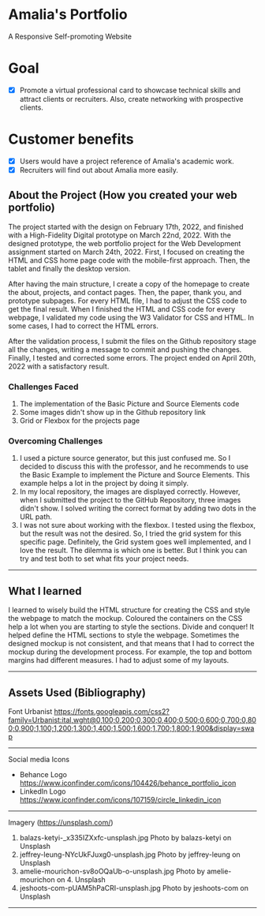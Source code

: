 # Amalia's Portfolio

A Responsive Self-promoting Website

# Goal

 - [x] Promote a virtual professional card to showcase technical skills and attract clients or recruiters. Also, create networking with prospective clients.

# Customer benefits

 - [x] Users would have a project reference of Amalia's academic work.
 - [x] Recruiters will find out about Amalia more easily.

## About the Project (How you created your web portfolio)

The project started with the design on February 17th, 2022, and finished with a High-Fidelity Digital prototype on March 22nd, 2022. With the designed prototype, the web portfolio project for the Web Development assignment started on March 24th, 2022. First, I focused on creating the HTML and CSS home page code with the mobile-first approach. Then, the tablet and finally the desktop version. 

After having the main structure, I create a copy of the homepage to create the about, projects, and contact pages. Then, the paper, thank you, and prototype subpages. For every HTML file, I had to adjust the CSS code to get the final result. When I finished the HTML and CSS code for every webpage, I validated my code using the W3 Validator for CSS and HTML. In some cases, I had to correct the HTML errors.

After the validation process, I submit the files on the Github repository stage all the changes, writing a message to commit and pushing the changes. Finally, I tested and corrected some errors. The project ended on April 20th, 2022 with a satisfactory result. 

### Challenges Faced 

1. The implementation of the Basic Picture and Source Elements code
2. Some images didn't show up in the Github repository link
3. Grid or Flexbox for the projects page

### Overcoming Challenges

1. I used a picture source generator, but this just confused me. So I decided to discuss this with the professor, and he recommends to use the Basic Example to implement the Picture and Source Elements. This example helps a lot in the project by doing it simply. 
2. In my local repository, the images are displayed correctly. However, when I submitted the project to the GitHub Repository, three images didn't show. I solved writing the correct format by adding two dots in the URL path. 
3. I was not sure about working with the flexbox. I tested using the flexbox, but the result was not the desired. So, I tried the grid system for this specific page. Definitely, the Grid system goes well implemented, and I love the result. The dilemma is which one is better. But I think you can try and test both to set what fits your project needs. 

---

## What I learned

I learned to wisely build the HTML structure for creating the CSS and style the webpage to match the mockup. Coloured the containers on the CSS help a lot when you are starting to style the sections. Divide and conquer! It helped define the HTML sections to style the webpage. Sometimes the designed mockup is not consistent, and that means that I had to correct the mockup during the development process. For example, the top and bottom margins had different measures. I had to adjust some of my layouts. 

---

## Assets Used (Bibliography)

Font Urbanist
https://fonts.googleapis.com/css2?family=Urbanist:ital,wght@0,100;0,200;0,300;0,400;0,500;0,600;0,700;0,800;0,900;1,100;1,200;1,300;1,400;1,500;1,600;1,700;1,800;1,900&display=swap

---
Social media Icons
- Behance Logo https://www.iconfinder.com/icons/104426/behance_portfolio_icon
- LinkedIn Logo https://www.iconfinder.com/icons/107159/circle_linkedin_icon

---

Imagery (https://unsplash.com/)
1. balazs-ketyi-_x335IZXxfc-unsplash.jpg Photo by balazs-ketyi on Unsplash
2. jeffrey-leung-NYcUkFJuxg0-unsplash.jpg Photo by jeffrey-leung on Unsplash
3. amelie-mourichon-sv8oOQaUb-o-unsplash.jpg Photo by amelie-mourichon on 4. Unsplash
5. jeshoots-com-pUAM5hPaCRI-unsplash.jpg Photo by jeshoots-com on Unsplash

---

